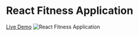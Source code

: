 # React Fitness Application
[Live Demo](https://exercise-app-beige.vercel.app/)
![React Fitness Application](https://i.ibb.co/Yt9spGc/image.png) 
